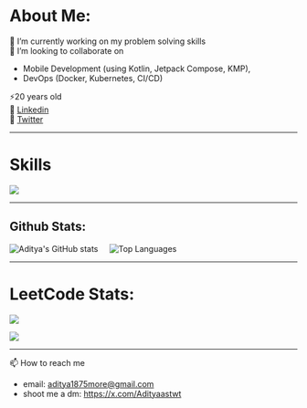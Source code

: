 # About Me:

🧩 I’m currently working on my problem solving skills <br>
🤝 I’m looking to collaborate on
  * Mobile Development (using Kotlin, Jetpack Compose, KMP), <br>
  * DevOps (Docker, Kubernetes, CI/CD)<br>
  
⚡20 years old   
🚀 [Linkedin](https://linkedin.com/in/adityamore2005)   
💫 [Twitter](https://x.com/Adityaastwt)

---

# Skills

<p align="start">
  <a href="https://skillicons.dev">
    <img src="https://skillicons.dev/icons?i=git,firebase,kotlin,java,python,androidstudio,linux,github,kubernetes,docker" />
  </a>
</p>

---

## Github Stats:

![Aditya's GitHub stats](https://github-readme-stats.vercel.app/api?username=dev-aditya-more&show_icons=true&theme=transparent)  &nbsp;&nbsp;&nbsp;  ![Top Languages](https://git-hub-stats-card-generator.vercel.app/api/svg?username=dev-aditya-more&type=languages&theme=github)

---

# LeetCode Stats:

![](https://leetcard.jacoblin.cool/aditya1875more?ext=heatmap)


![](https://komarev.com/ghpvc/?username=Dev-Aditya-More)

---

📫 How to reach me

- email: aditya1875more@gmail.com
- shoot me a dm: https://x.com/Adityaastwt

